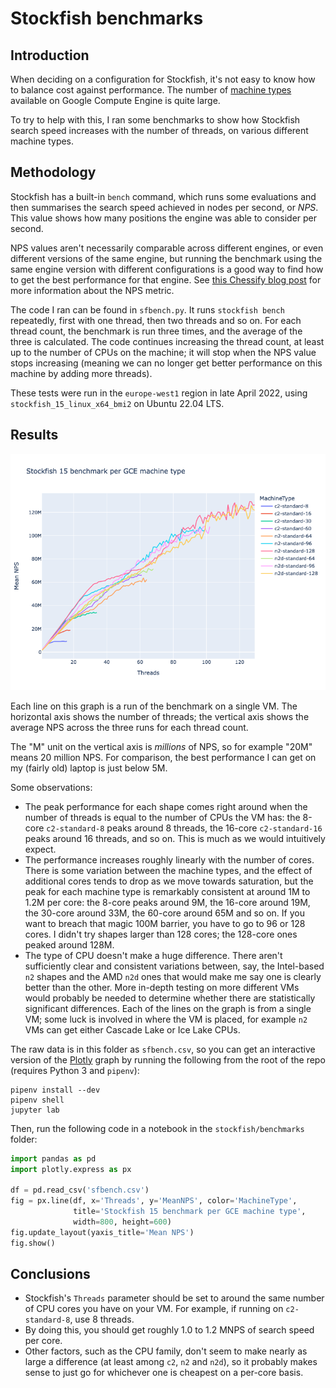 # Stockfish benchmarks

## Introduction

When deciding on a configuration for Stockfish, it's not easy to know how to
balance cost against performance. The number of [machine
types](https://cloud.google.com/compute/docs/machine-types) available on Google
Compute Engine is quite large.

To try to help with this, I ran some benchmarks to show how Stockfish search
speed increases with the number of threads, on various different machine types.

## Methodology

Stockfish has a built-in `bench` command, which runs some evaluations and then
summarises the search speed achieved in nodes per second, or *NPS*. This value
shows how many positions the engine was able to consider per second.

NPS values aren't necessarily comparable across different engines, or even
different versions of the same engine, but running the benchmark using the same
engine version with different configurations is a good way to find how to get
the best performance for that engine. See [this Chessify blog
post](https://chessify.me/blog/nps-what-are-the-nodes-per-second-in-chess-engine-analysis)
for more information about the NPS metric.

The code I ran can be found in `sfbench.py`. It runs `stockfish bench`
repeatedly, first with one thread, then two threads and so on. For each thread
count, the benchmark is run three times, and the average of the three is
calculated. The code continues increasing the thread count, at least up to the
number of CPUs on the machine; it will stop when the NPS value stops increasing
(meaning we can no longer get better performance on this machine by adding more
threads).

These tests were run in the `europe-west1` region in late April 2022, using
`stockfish_15_linux_x64_bmi2` on Ubuntu 22.04 LTS.

## Results

![Benchmark graph](sfbenchgraph.png)

Each line on this graph is a run of the benchmark on a single VM. The horizontal
axis shows the number of threads; the vertical axis shows the average NPS across
the three runs for each thread count.

The "M" unit on the vertical axis is *millions* of NPS, so for example "20M"
means 20 million NPS. For comparison, the best performance I can get on my
(fairly old) laptop is just below 5M.

Some observations:

* The peak performance for each shape comes right around when the number of
  threads is equal to the number of CPUs the VM has: the 8-core `c2-standard-8`
  peaks around 8 threads, the 16-core `c2-standard-16` peaks around 16 threads,
  and so on. This is much as we would intuitively expect.
* The performance increases roughly linearly with the number of cores. There is
  some variation between the machine types, and the effect of additional cores
  tends to drop as we move towards saturation, but the peak for each machine
  type is remarkably consistent at around 1M to 1.2M per core: the 8-core peaks
  around 9M, the 16-core around 19M, the 30-core around 33M, the 60-core around
  65M and so on. If you want to breach that magic 100M barrier, you have to go
  to 96 or 128 cores. I didn't try shapes larger than 128 cores; the 128-core
  ones peaked around 128M.
* The type of CPU doesn't make a huge difference. There aren't sufficiently
  clear and consistent variations between, say, the Intel-based `n2` shapes and
  the AMD `n2d` ones that would make me say one is clearly better than the
  other. More in-depth testing on more different VMs would probably be needed to
  determine whether there are statistically significant differences. Each of the
  lines on the graph is from a single VM; some luck is involved in where the VM
  is placed, for example `n2` VMs can get either Cascade Lake or Ice Lake CPUs.

The raw data is in this folder as `sfbench.csv`, so you can get an interactive
version of the
[Plotly](https://plotly.com/python/line-charts/#line-plots-with-plotlyexpress)
graph by running the following from the root of the repo (requires Python 3 and
`pipenv`):

```
pipenv install --dev
pipenv shell
jupyter lab
```

Then, run the following code in a notebook in the `stockfish/benchmarks` folder:

```python
import pandas as pd
import plotly.express as px

df = pd.read_csv('sfbench.csv')
fig = px.line(df, x='Threads', y='MeanNPS', color='MachineType',
              title='Stockfish 15 benchmark per GCE machine type',
              width=800, height=600)
fig.update_layout(yaxis_title='Mean NPS')
fig.show()
```

## Conclusions

* Stockfish's `Threads` parameter should be set to around the same number of CPU
  cores you have on your VM. For example, if running on `c2-standard-8`, use 8
  threads.
* By doing this, you should get roughly 1.0 to 1.2 MNPS of search speed per
  core.
* Other factors, such as the CPU family, don't seem to make nearly as large a
  difference (at least among `c2`, `n2` and `n2d`), so it probably makes sense
  to just go for whichever one is cheapest on a per-core basis.
